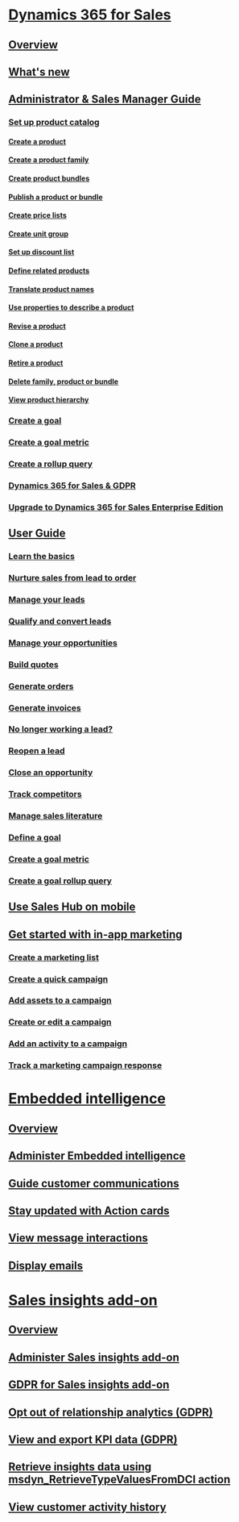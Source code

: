 # [Dynamics 365 for Sales](help-hub.md)
## [Overview](../sales-enterprise/overview.md)
## [What's new](../sales-enterprise/whats-new.md)
## [Administrator & Sales Manager Guide](../sales-enterprise/admin-guide.md)
### [Set up product catalog](../sales-enterprise/set-up-product-catalog-walkthrough.md)
#### [Create a product](../sales-enterprise/create-product-sales.md)
#### [Create a product family](../sales-enterprise/create-product-family.md)  
#### [Create product bundles](../sales-enterprise/create-product-bundles-sell-multiple-items-together.md)
#### [Publish a product or bundle](../sales-enterprise/publish-product-bundle-make-available-selling.md)
#### [Create price lists](../sales-enterprise/create-price-lists-price-list-items-define-pricing-products.md)
#### [Create unit group](../sales-enterprise/create-unit-group-add-units-that-group.md)
#### [Set up discount list](../sales-enterprise/set-up-discount-list.md)
#### [Define related products](../sales-enterprise/define-related-products-increase-chances-sales.md)
#### [Translate product names](../sales-enterprise/translate-product-names-properties-into-multiple-languages.md)
#### [Use properties to describe a product](../sales-enterprise/use-properties-describe-product.md)
#### [Revise a product](../sales-enterprise/revise-product.md)
#### [Clone a product](../sales-enterprise/clone-product.md)  
#### [Retire a product](../sales-enterprise/retire-product.md)
#### [Delete family, product or bundle](../sales-enterprise/delete-family-product-bundle.md)
#### [View product hierarchy](../sales-enterprise/view-product-hierarchy.md)
### [Create a goal](create-edit-goal-sales.md)
### [Create a goal metric](create-edit-goal-metric.md)
### [Create a rollup query](create-edit-goal-rollup-query-sales.md)
### [Dynamics 365 for Sales & GDPR](../sales-enterprise/dynamics-365-sales-gdpr.md)
### [Upgrade to Dynamics 365 for Sales Enterprise Edition](upgrade-sales-professional-sales-enterprise.md)
## [User Guide](../sales-enterprise/user-guide.md)
### [Learn the basics](user-guide-learn-basics.md)
### [Nurture sales from lead to order](../sales-enterprise/nurture-sales-from-lead-order-sales.md)
### [Manage your leads](../sales-enterprise/create-edit-lead-sales.md)
### [Qualify and convert leads](../sales-enterprise/qualify-lead-convert-opportunity-sales.md)
### [Manage your opportunities](../sales-enterprise/create-edit-opportunity-sales.md)
### [Build quotes](../sales-enterprise/create-edit-quote-sales.md)
### [Generate orders](../sales-enterprise/create-edit-order-sales.md)
### [Generate invoices](../sales-enterprise/create-edit-invoice-sales.md)
### [No longer working a lead?](../sales-enterprise/no-longer-working-lead-sales.md)
### [Reopen a lead](../sales-enterprise/re-open-lead-sales.md)
### [Close an opportunity](../sales-enterprise/close-opportunity-won-lost-sales.md)
### [Track competitors](../sales-enterprise/create-edit-competitor-record-sales.md)
### [Manage sales literature](../sales-enterprise/create-sales-literature.md)
### [Define a goal](../sales-enterprise/create-edit-goal-sales.md)
### [Create a goal metric](../sales-enterprise/create-edit-goal-metric.md)
### [Create a goal rollup query](../sales-enterprise/create-edit-goal-rollup-query-sales.md)
## [Use Sales Hub on mobile](../sales-enterprise/use-sales-hub-on-dynamics-365-mobile.md)
## [Get started with in-app marketing](../sales-enterprise/get-started-app-marketing-sales.md)
### [Create a marketing list](../sales-enterprise/create-marketing-list-using-app-marketing-sales.md)  
### [Create a quick campaign](../sales-enterprise/create-quick-campaign-using-app-marketing-sales.md)
### [Add assets to a campaign](../sales-enterprise/add-marketing-list-sales-literature-product-campaign-using-app-marketing-sales.md)
### [Create or edit a campaign](../sales-enterprise/create-edit-campaign-using-app-marketing-sales.md)
### [Add an activity to a campaign](../sales-enterprise/add-activity-campaign-using-app-marketing-sales.md)
### [Track a marketing campaign response](../sales-enterprise/track-marketing-campaign-response-using-app-marketing-sales.md)

# [Embedded intelligence](../sales-enterprise/embedded-intelligence.md)
## [Overview](../sales-enterprise/embedded-intelligence.md)
## [Administer Embedded intelligence](../sales-enterprise/configure-enable-embedded-intelligence.md)
## [Guide customer communications](../sales-enterprise/relationship-assistant.md)
## [Stay updated with Action cards](../sales-enterprise/action-cards-reference.md)
## [View message interactions](../sales-enterprise/email-engagement.md)
## [Display emails](../sales-enterprise/auto-capture.md)

# [Sales insights add-on](../sales-enterprise/sales-insights-addon.md)
## [Overview](../sales-enterprise/sales-insights-addon.md)
## [Administer Sales insights add-on](../sales-enterprise/configure-enable-sales-insights-addon.md)
## [GDPR for Sales insights add-on](../sales-enterprise/embedded-intelligence-gdpr.md)
## [Opt out of relationship analytics (GDPR)](../sales-enterprise/optout-relationship-analytics-gdpr.md)
## [View and export KPI data (GDPR)](../sales-enterprise/view-export-KPI-data-gdpr.md)
## [Retrieve insights data using msdyn_RetrieveTypeValuesFromDCI action](../sales-enterprise/retrieve-insights-data-msdyn-RetrieveTypeValuesFromDCI.md)
## [View customer activity history](../sales-enterprise/relationship-analytics.md)
<!--## [Work with predictive lead scoring](../sales-enterprise/work-predictive-lead-scoring.md)-->
















